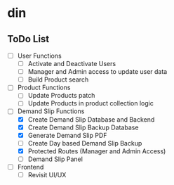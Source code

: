 # din

## ToDo List
- [ ] User Functions
    - [ ] Activate and Deactivate Users
    - [ ] Manager and Admin access to update user data
    - [ ] Build Product search

- [ ] Product Functions
    - [ ] Update Products patch
    - [ ] Update Products in product collection logic

- [ ] Demand Slip Functions
    - [x] Create Demand Slip Database and Backend
    - [x] Create Demand Slip Backup Database
    - [x] Generate Demand Slip PDF
    - [ ] Create Day based Demand Slip Backup
    - [x] Protected Routes (Manager and Admin Access)
    - [ ] Demand Slip Panel

- [ ] Frontend
    - [ ] Revisit UI/UX